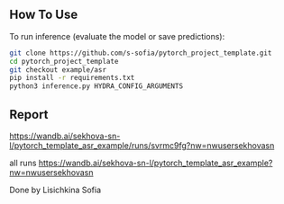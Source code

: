 ## How To Use
To run inference (evaluate the model or save predictions):
   ```bash
git clone https://github.com/s-sofia/pytorch_project_template.git
cd pytorch_project_template
git checkout example/asr
pip install -r requirements.txt
python3 inference.py HYDRA_CONFIG_ARGUMENTS
   ```

## Report

https://wandb.ai/sekhova-sn-l/pytorch_template_asr_example/runs/svrmc9fg?nw=nwusersekhovasn

all runs
https://wandb.ai/sekhova-sn-l/pytorch_template_asr_example?nw=nwusersekhovasn

Done by Lisichkina Sofia
